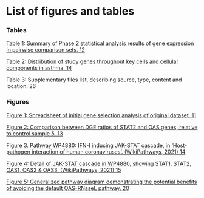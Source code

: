 # List of figures and tables

### Tables

[Table 1: Summary of Phase 2 statistical analysis results of gene expression in pairwise comparison sets. 12](file:///H:/My%20Drive/Open%20University/Year%203/SXB390/A5%20EMA/Final%20Report%20-%20final%20version.docx#_Toc144350835)

[Table 2: Distribution of study genes throughout key cells and cellular components in asthma. 14](file:///H:/My%20Drive/Open%20University/Year%203/SXB390/A5%20EMA/Final%20Report%20-%20final%20version.docx#_Toc144350836)

Table 3: Supplementary files list, describing source, type, content and location. 26

&#x20;

### Figures

[Figure 1: Spreadsheet of initial gene selection analysis of original dataset. 11](file:///H:/My%20Drive/Open%20University/Year%203/SXB390/A5%20EMA/Final%20Report%20-%20final%20version.docx#_Toc144350838)

[Figure 2: Comparison between DGE ratios of STAT2 and OAS genes, relative to control sample δ. 13](file:///H:/My%20Drive/Open%20University/Year%203/SXB390/A5%20EMA/Final%20Report%20-%20final%20version.docx#_Toc144350839)

[Figure 3. Pathway WP4880: IFN-I inducing JAK-STAT cascade, in ‘Host-pathogen interaction of human coronaviruses’.  (WikiPathways, 2021) 14](file:///H:/My%20Drive/Open%20University/Year%203/SXB390/A5%20EMA/Final%20Report%20-%20final%20version.docx#_Toc144350840)

[Figure 4: Detail of JAK-STAT cascade in WP4880, showing STAT1, STAT2, OAS1, OAS2 & OAS3. (WikiPathways, 2021) 15](file:///H:/My%20Drive/Open%20University/Year%203/SXB390/A5%20EMA/Final%20Report%20-%20final%20version.docx#_Toc144350841)

[Figure 5: Generalized pathway diagram demonstrating the potential benefits of avoiding the default OAS-RNaseL pathway. 20](file:///H:/My%20Drive/Open%20University/Year%203/SXB390/A5%20EMA/Final%20Report%20-%20final%20version.docx#_Toc144350842)
